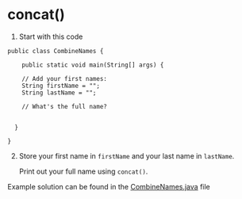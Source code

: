 # concat()

1. Start with this code

```
public class CombineNames {
  
	public static void main(String[] args) {
    
    // Add your first names:
    String firstName = "";  
    String lastName = "";

    // What's the full name?
    
    
  }
  
}
```

2. Store your first name in ```firstName``` and your last name in ```lastName```.

	Print out your full name using ```concat()```.

Example solution can be found in the [CombineNames.java](https://github.com/upliftdev/Foundations/blob/main/8.String_Methods/concat/src/main/java/com/examples/str/CombineNames.java) file